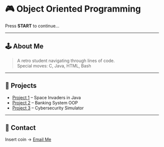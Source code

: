 # 🎮 Object Oriented Programming  

Press **START** to continue...  

---

## 🕹 About Me
> A retro student navigating through lines of code.  
Special moves: C, Java, HTML, Bash  

---

## 📂 Projects
- [Project 1](#) – Space Invaders in Java  
- [Project 2](#) – Banking System OOP  
- [Project 3](#) – Cybersecurity Simulator  

---

## 📡 Contact
Insert coin → [Email Me](mailto:yourmail@domain.com)
